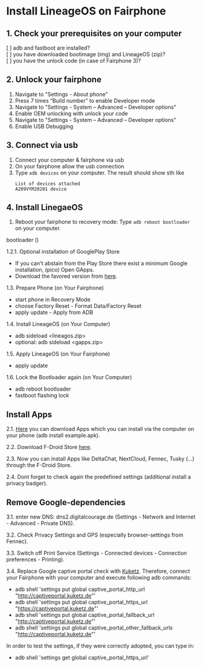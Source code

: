 
# Install LineageOS on Fairphone

## 1. Check your prerequisites on your computer
[ ] adb and fastboot are installed?  
[ ] you have downloaded bootimage (img) and LineageOS (zip)?  
[ ] you have the unlock code (in case of Fairphone 3)?  

## 2. Unlock your fairphone
1. Navigate to "Settings - About phone"
1. Press 7 times “Build number” to enable Developer mode
1. Navigate to "Settings - System – Advanced – Developer options"
1. Enable OEM unlocking with unlock your code
1. Navigate to "Settings - System – Advanced – Developer options"
1. Enable USB Debugging

## 3. Connect via usb
1. Connect your computer & fairphone via usb
1. On your fairphone allow the usb connection
1. Type `adb devices` on your computer. The result should show sth like   
   ```
   List of devices attached
   A209VYM20201	device
   ```

## 4. Install LinegaeOS
1. Reboot your fairphone to recovery mode: Type `adb reboot bootloader` on your computer.





bootloader ()

1.2.1. Optional installation of GooglePlay Store
- If you can't abstain from the Play Store there exist a minimum Google installation, (pico) Open GApps.
- Download the favored version from [here][GApps].

1.3. Prepare Phone (on Your Fairphone)
- start phone in Recovery Mode
- choose Factory Reset - Format Data/Factory Reset
- apply update - Apply from ADB

1.4. Install LineageOS (on Your Computer)
- adb sideload <lineagos.zip>
- optional: adb sideload <gapps.zip>

1.5. Apply LineageOS (on Your Fairphone)
- apply update

1.6. Lock the Bootloader again (on Your Computer)
- adb reboot bootloader
- fastboot flashing lock

Install Apps
------------
2.1. [Here][apkpure] you can download Apps which you can install via the computer on your phone (adb install example.apk).

2.2. Download F-Droid Store [here][Fdroid].

2.3. Now you can install Apps like DeltaChat, NextCloud, Fennec, Tusky (...) through the F-Droid Store.

2.4. Dont forget to check again the predefined settings (additional install a privacy badger).


Remove Google-dependencies
--------------------------
3.1. enter new DNS: dns2.digitalcourage.de (Settings - Network and Internet - Advanced - Private DNS).

3.2. Check Privacy Settings and GPS (especially browser-settings from Fennec).

3.3. Switch off Print Service (Settings - Connected devices - Connection preferences - Printing).

3.4. Replace Google captive portal check with [Kuketz][kuketz]. Therefore, connect your Fairphone with your computer and execute following adb commands:
- adb shell 'settings put global captive_portal_http_url "http://captiveportal.kuketz.de"'
- adb shell 'settings put global captive_portal_https_url "https://captiveportal.kuketz.de"'
- adb shell 'settings put global captive_portal_fallback_url "http://captiveportal.kuketz.de"'
- adb shell 'settings put global captive_portal_other_fallback_urls "http://captiveportal.kuketz.de"'

In order to test the settings, if they were correctly adopted, you can type in:
- adb shell 'settings get global captive_portal_https_url'



[bootloader]: https://www.fairphone.com/en/bootloader-unlocking-code-for-fairphone-3/
[LineageOS]: https://download.lineageos.org/FP3
[apkpure]: https://apkpure.com
[Fdroid]: https://www.f-droid.org/
[kuketz]: https://www.kuketz-blog.de/android-captive-portal-check-204-http-antwort-von-captiveportal-kuketz-de/
[GApps]: https://opengapps.org/
